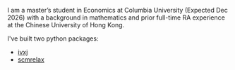 I am a master’s student in Economics at Columbia University (Expected Dec 2026) with a background in mathematics and prior full-time RA experience at the Chinese University of Hong Kong.

I've built two python packages:
- [ivxj](https://github.com/metricshilab/ivxj)
- [scmrelax](https://github.com/metricshilab/scmrelax)

<!--
**PanJi-0/PanJi-0** is a ✨ _special_ ✨ repository because its `README.md` (this file) appears on your GitHub profile.

Here are some ideas to get you started:

- 🔭 I’m currently working on ...
- 🌱 I’m currently learning ...
- 👯 I’m looking to collaborate on ...
- 🤔 I’m looking for help with ...
- 💬 Ask me about ...
- 📫 How to reach me: ...
- 😄 Pronouns: ...
- ⚡ Fun fact: ...
-->
